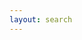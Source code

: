 ```yaml
---
layout: search
---
```

<!-- https://learn.cloudcannon.com/jekyll/jekyll-search-using-lunr-js/ -->

<!--
<form action="/search.html" method="get">
  <label for="search-box">Search</label>
  <input type="text" id="search-query" name="q">
  <input type="submit" value="search">
</form>
-->

<ul id="search-results"></ul>

<script>
  window.store = {
    {% for post in site.posts %}
      "{{ post.url | slugify }}": {
        "title": "{{ post.title | xml_escape }}",
        "author": "{{ post.author | xml_escape }}",
        "category": "{{ post.category | xml_escape }}",
        "content": {{ post.content | strip_html | strip_newlines | jsonify }},
        "url": "{{ post.url | xml_escape }}"
      }
      {% unless forloop.last %},{% endunless %}
    {% endfor %}
  };
</script>
<script src="https://unpkg.com/lunr/lunr.js"></script>
<script src="/js/search.js"></script>
